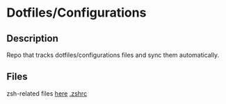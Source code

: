 # Dotfiles/Configurations

## Description

Repo that tracks dotfiles/configurations files and sync them automatically.

## Files

zsh-related files [here](.zsh/)
[.zshrc](.zshrc)